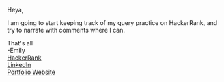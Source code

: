 Heya,

I am going to start keeping track of my query practice on HackerRank, and try to narrate with comments where I can. 

That's all
<br>-Emily
<br><a href="hackerrank.com/emilylandry">HackerRank</a>
<br><a href="linkedin.com/in/emily-landry">LinkedIn</a>
<br><a href="emilylandry.co">Portfolio Website</a>
